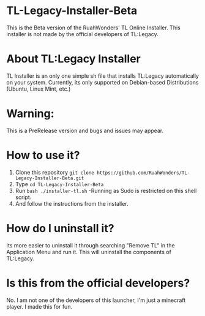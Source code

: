 # TL-Legacy-Installer-Beta
This is the Beta version of the RuahWonders' TL Online Installer. This installer is not made by the official developers of TL:Legacy.

# About TL:Legacy Installer
TL Installer is an only one simple sh file that installs TL:Legacy automatically on your system. Currently, its only supported on Debian-based Distributions (Ubuntu, Linux Mint, etc.)

# Warning:
This is a PreRelease version and bugs and issues may appear.

# How to use it?
1. Clone this repository 
``git clone https://github.com/RuahWonders/TL-Legacy-Installer-Beta.git``
2. Type ``cd TL-Legacy-Installer-Beta``
3. Run ``bash ./installer-tl.sh``
-Running as Sudo is restricted on this shell script.
4. And follow the instructions from the installer.

# How do I uninstall it?
Its more easier to uninstall it through searching "Remove TL" in the Application Menu and run it. This will uninstall the components of TL:Legacy.

# Is this from the official developers?
No. I am not one of the developers of this launcher, I'm just a minecraft player. I made this for fun.

# 
